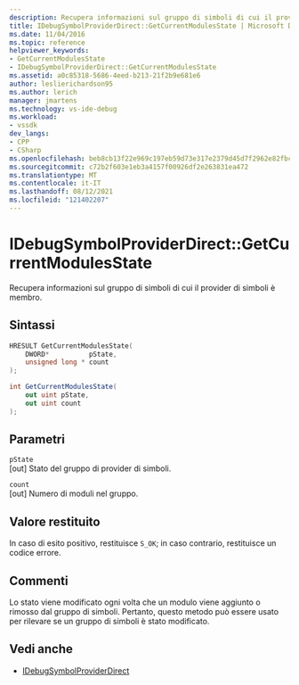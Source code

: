 ```yaml
---
description: Recupera informazioni sul gruppo di simboli di cui il provider di simboli è membro.
title: IDebugSymbolProviderDirect::GetCurrentModulesState | Microsoft Docs
ms.date: 11/04/2016
ms.topic: reference
helpviewer_keywords:
- GetCurrentModulesState
- IDebugSymbolProviderDirect::GetCurrentModulesState
ms.assetid: a0c85318-5686-4eed-b213-21f2b9e681e6
author: leslierichardson95
ms.author: lerich
manager: jmartens
ms.technology: vs-ide-debug
ms.workload:
- vssdk
dev_langs:
- CPP
- CSharp
ms.openlocfilehash: beb8cb13f22e969c197eb59d73e317e2379d45d7f2962e82fbc0a63bc02d45cf
ms.sourcegitcommit: c72b2f603e1eb3a4157f00926df2e263831ea472
ms.translationtype: MT
ms.contentlocale: it-IT
ms.lasthandoff: 08/12/2021
ms.locfileid: "121402207"
---
```

# <a name="idebugsymbolproviderdirectgetcurrentmodulesstate"></a>IDebugSymbolProviderDirect::GetCurrentModulesState
Recupera informazioni sul gruppo di simboli di cui il provider di simboli è membro.

## <a name="syntax"></a>Sintassi

```cpp
HRESULT GetCurrentModulesState(
    DWORD*          pState,
    unsigned long * count
);
```

```csharp
int GetCurrentModulesState(
    out uint pState,
    out uint count
);
```

## <a name="parameters"></a>Parametri
`pState`\
[out] Stato del gruppo di provider di simboli.

`count`\
[out] Numero di moduli nel gruppo.

## <a name="return-value"></a>Valore restituito
 In caso di esito positivo, restituisce `S_OK`; in caso contrario, restituisce un codice errore.

## <a name="remarks"></a>Commenti
 Lo stato viene modificato ogni volta che un modulo viene aggiunto o rimosso dal gruppo di simboli. Pertanto, questo metodo può essere usato per rilevare se un gruppo di simboli è stato modificato.

## <a name="see-also"></a>Vedi anche
- [IDebugSymbolProviderDirect](../../../extensibility/debugger/reference/idebugsymbolproviderdirect.md)
